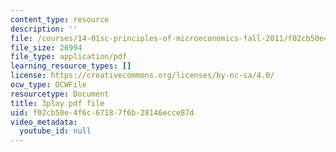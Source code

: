 ```yaml
---
content_type: resource
description: ''
file: /courses/14-01sc-principles-of-microeconomics-fall-2011/f02cb50e4f6c67187f6b28146ecce87d_xqmb6D2CpRc.pdf
file_size: 26994
file_type: application/pdf
learning_resource_types: []
license: https://creativecommons.org/licenses/by-nc-sa/4.0/
ocw_type: OCWFile
resourcetype: Document
title: 3play pdf file
uid: f02cb50e-4f6c-6718-7f6b-28146ecce87d
video_metadata:
  youtube_id: null
---
```

